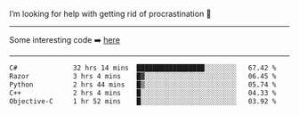 I’m looking for help with getting rid of procrastination 🤔

-----

Some interesting code :arrow_right: [here](https://github.com/zhen8838/playground)

-----

<!--START_SECTION:waka-->

```txt
C#              32 hrs 14 mins  █████████████████░░░░░░░░   67.42 %
Razor           3 hrs 4 mins    █▓░░░░░░░░░░░░░░░░░░░░░░░   06.45 %
Python          2 hrs 44 mins   █▒░░░░░░░░░░░░░░░░░░░░░░░   05.74 %
C++             2 hrs 4 mins    █░░░░░░░░░░░░░░░░░░░░░░░░   04.33 %
Objective-C     1 hr 52 mins    █░░░░░░░░░░░░░░░░░░░░░░░░   03.92 %
```

<!--END_SECTION:waka-->

<!--
**zhen8838/zhen8838** is a ✨ _special_ ✨ repository because its `README.md` (this file) appears on your GitHub profile.

Here are some ideas to get you started:

- 🔭 I’m currently working on ...
- 🌱 I’m currently learning ...
- 👯 I’m looking to collaborate on ...
 ...
- 💬 Ask me about ...
- 📫 How to reach me: ...
- 😄 Pronouns: ...
- ⚡ Fun fact: ...
-->
